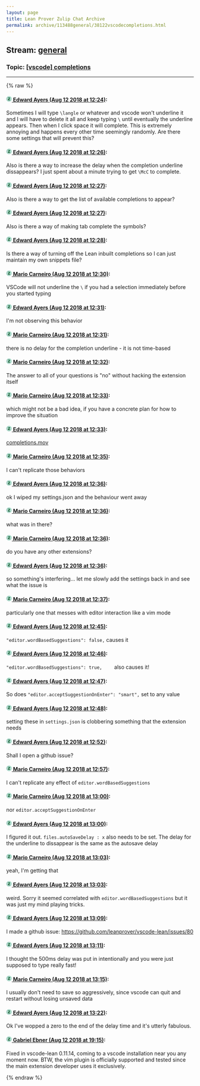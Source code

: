 ```yaml
---
layout: page
title: Lean Prover Zulip Chat Archive 
permalink: archive/113488general/38122vscodecompletions.html
---
```


## Stream: [general](index.html)
### Topic: [[vscode] completions](38122vscodecompletions.html)

---


{% raw %}
#### [![Click to go to Zulip](../../assets/img/zulip2.png) Edward Ayers (Aug 12 2018 at 12:24)](https://leanprover.zulipchat.com/#narrow/stream/113488-general/topic/%5Bvscode%5D%20completions/near/131991476):
Sometimes I will type `\langle` or whatever and vscode won't underline it and I will have to delete it all and keep typing `\` until eventually the underline appears. Then when I click space it will complete. This is extremely annoying and happens every other time seemingly randomly. Are there some settings that will prevent this?

#### [![Click to go to Zulip](../../assets/img/zulip2.png) Edward Ayers (Aug 12 2018 at 12:26)](https://leanprover.zulipchat.com/#narrow/stream/113488-general/topic/%5Bvscode%5D%20completions/near/131991542):
Also is there a way to increase the delay when the completion underline dissappears? I just spent about a minute trying to get `\McC` to complete.

#### [![Click to go to Zulip](../../assets/img/zulip2.png) Edward Ayers (Aug 12 2018 at 12:27)](https://leanprover.zulipchat.com/#narrow/stream/113488-general/topic/%5Bvscode%5D%20completions/near/131991550):
Also is there a way to get the list of available completions to appear?

#### [![Click to go to Zulip](../../assets/img/zulip2.png) Edward Ayers (Aug 12 2018 at 12:27)](https://leanprover.zulipchat.com/#narrow/stream/113488-general/topic/%5Bvscode%5D%20completions/near/131991557):
Also is there a way of making tab complete the symbols?

#### [![Click to go to Zulip](../../assets/img/zulip2.png) Edward Ayers (Aug 12 2018 at 12:28)](https://leanprover.zulipchat.com/#narrow/stream/113488-general/topic/%5Bvscode%5D%20completions/near/131991606):
Is there a way of turning off the Lean inbuilt completions so I can just maintain my own snippets file?

#### [![Click to go to Zulip](../../assets/img/zulip2.png) Mario Carneiro (Aug 12 2018 at 12:30)](https://leanprover.zulipchat.com/#narrow/stream/113488-general/topic/%5Bvscode%5D%20completions/near/131991669):
VSCode will not underline the `\` if you had a selection immediately before you started typing

#### [![Click to go to Zulip](../../assets/img/zulip2.png) Edward Ayers (Aug 12 2018 at 12:31)](https://leanprover.zulipchat.com/#narrow/stream/113488-general/topic/%5Bvscode%5D%20completions/near/131991681):
I'm not observing this behavior

#### [![Click to go to Zulip](../../assets/img/zulip2.png) Mario Carneiro (Aug 12 2018 at 12:31)](https://leanprover.zulipchat.com/#narrow/stream/113488-general/topic/%5Bvscode%5D%20completions/near/131991685):
there is no delay for the completion underline - it is not time-based

#### [![Click to go to Zulip](../../assets/img/zulip2.png) Mario Carneiro (Aug 12 2018 at 12:32)](https://leanprover.zulipchat.com/#narrow/stream/113488-general/topic/%5Bvscode%5D%20completions/near/131991743):
The answer to all of your questions is "no" without hacking the extension itself

#### [![Click to go to Zulip](../../assets/img/zulip2.png) Mario Carneiro (Aug 12 2018 at 12:33)](https://leanprover.zulipchat.com/#narrow/stream/113488-general/topic/%5Bvscode%5D%20completions/near/131991752):
which might not be a bad idea, if you have a concrete plan for how to improve the situation

#### [![Click to go to Zulip](../../assets/img/zulip2.png) Edward Ayers (Aug 12 2018 at 12:33)](https://leanprover.zulipchat.com/#narrow/stream/113488-general/topic/%5Bvscode%5D%20completions/near/131991753):
[completions.mov](/user_uploads/3121/oP99rwB3Qg2dbE2Lkg6Cu6e-/completions.mov)

#### [![Click to go to Zulip](../../assets/img/zulip2.png) Mario Carneiro (Aug 12 2018 at 12:35)](https://leanprover.zulipchat.com/#narrow/stream/113488-general/topic/%5Bvscode%5D%20completions/near/131991812):
I can't replicate those behaviors

#### [![Click to go to Zulip](../../assets/img/zulip2.png) Edward Ayers (Aug 12 2018 at 12:36)](https://leanprover.zulipchat.com/#narrow/stream/113488-general/topic/%5Bvscode%5D%20completions/near/131991864):
ok I wiped my settings.json and the behaviour went away

#### [![Click to go to Zulip](../../assets/img/zulip2.png) Mario Carneiro (Aug 12 2018 at 12:36)](https://leanprover.zulipchat.com/#narrow/stream/113488-general/topic/%5Bvscode%5D%20completions/near/131991868):
what was in there?

#### [![Click to go to Zulip](../../assets/img/zulip2.png) Mario Carneiro (Aug 12 2018 at 12:36)](https://leanprover.zulipchat.com/#narrow/stream/113488-general/topic/%5Bvscode%5D%20completions/near/131991872):
do you have any other extensions?

#### [![Click to go to Zulip](../../assets/img/zulip2.png) Edward Ayers (Aug 12 2018 at 12:36)](https://leanprover.zulipchat.com/#narrow/stream/113488-general/topic/%5Bvscode%5D%20completions/near/131991875):
so something's interfering... let me slowly add the settings back in and see what the issue is

#### [![Click to go to Zulip](../../assets/img/zulip2.png) Mario Carneiro (Aug 12 2018 at 12:37)](https://leanprover.zulipchat.com/#narrow/stream/113488-general/topic/%5Bvscode%5D%20completions/near/131991888):
particularly one that messes with editor interaction like a vim mode

#### [![Click to go to Zulip](../../assets/img/zulip2.png) Edward Ayers (Aug 12 2018 at 12:45)](https://leanprover.zulipchat.com/#narrow/stream/113488-general/topic/%5Bvscode%5D%20completions/near/131992164):
`"editor.wordBasedSuggestions": false,` causes it

#### [![Click to go to Zulip](../../assets/img/zulip2.png) Edward Ayers (Aug 12 2018 at 12:46)](https://leanprover.zulipchat.com/#narrow/stream/113488-general/topic/%5Bvscode%5D%20completions/near/131992216):
`"editor.wordBasedSuggestions": true,    ` also causes it!

#### [![Click to go to Zulip](../../assets/img/zulip2.png) Edward Ayers (Aug 12 2018 at 12:47)](https://leanprover.zulipchat.com/#narrow/stream/113488-general/topic/%5Bvscode%5D%20completions/near/131992231):
So does `"editor.acceptSuggestionOnEnter": "smart",` set to any value

#### [![Click to go to Zulip](../../assets/img/zulip2.png) Edward Ayers (Aug 12 2018 at 12:48)](https://leanprover.zulipchat.com/#narrow/stream/113488-general/topic/%5Bvscode%5D%20completions/near/131992263):
setting these in `settings.json` is clobbering something that the extension needs

#### [![Click to go to Zulip](../../assets/img/zulip2.png) Edward Ayers (Aug 12 2018 at 12:52)](https://leanprover.zulipchat.com/#narrow/stream/113488-general/topic/%5Bvscode%5D%20completions/near/131992450):
Shall I open a github issue?

#### [![Click to go to Zulip](../../assets/img/zulip2.png) Mario Carneiro (Aug 12 2018 at 12:57)](https://leanprover.zulipchat.com/#narrow/stream/113488-general/topic/%5Bvscode%5D%20completions/near/131992581):
I can't replicate any effect of `editor.wordBasedSuggestions`

#### [![Click to go to Zulip](../../assets/img/zulip2.png) Mario Carneiro (Aug 12 2018 at 13:00)](https://leanprover.zulipchat.com/#narrow/stream/113488-general/topic/%5Bvscode%5D%20completions/near/131992705):
nor `editor.acceptSuggestionOnEnter`

#### [![Click to go to Zulip](../../assets/img/zulip2.png) Edward Ayers (Aug 12 2018 at 13:00)](https://leanprover.zulipchat.com/#narrow/stream/113488-general/topic/%5Bvscode%5D%20completions/near/131992714):
I figured it out. `files.autoSaveDelay : x` also needs to be set. The delay for the underline to dissappear is the same as the autosave delay

#### [![Click to go to Zulip](../../assets/img/zulip2.png) Mario Carneiro (Aug 12 2018 at 13:03)](https://leanprover.zulipchat.com/#narrow/stream/113488-general/topic/%5Bvscode%5D%20completions/near/131992781):
yeah, I'm getting that

#### [![Click to go to Zulip](../../assets/img/zulip2.png) Edward Ayers (Aug 12 2018 at 13:03)](https://leanprover.zulipchat.com/#narrow/stream/113488-general/topic/%5Bvscode%5D%20completions/near/131992786):
weird. Sorry it seemed correlated with `editor.wordBasedSuggestions` but it was just my mind playing tricks.

#### [![Click to go to Zulip](../../assets/img/zulip2.png) Edward Ayers (Aug 12 2018 at 13:09)](https://leanprover.zulipchat.com/#narrow/stream/113488-general/topic/%5Bvscode%5D%20completions/near/131992988):
I made a github issue: https://github.com/leanprover/vscode-lean/issues/80

#### [![Click to go to Zulip](../../assets/img/zulip2.png) Edward Ayers (Aug 12 2018 at 13:11)](https://leanprover.zulipchat.com/#narrow/stream/113488-general/topic/%5Bvscode%5D%20completions/near/131993069):
I thought the 500ms delay was put in intentionally and you were just supposed to type really fast!

#### [![Click to go to Zulip](../../assets/img/zulip2.png) Mario Carneiro (Aug 12 2018 at 13:15)](https://leanprover.zulipchat.com/#narrow/stream/113488-general/topic/%5Bvscode%5D%20completions/near/131993242):
I usually don't need to save so aggressively, since vscode can quit and restart without losing unsaved data

#### [![Click to go to Zulip](../../assets/img/zulip2.png) Edward Ayers (Aug 12 2018 at 13:22)](https://leanprover.zulipchat.com/#narrow/stream/113488-general/topic/%5Bvscode%5D%20completions/near/131993551):
Ok I've wopped a zero to the end of the delay time and it's utterly fabulous.

#### [![Click to go to Zulip](../../assets/img/zulip2.png) Gabriel Ebner (Aug 12 2018 at 19:15)](https://leanprover.zulipchat.com/#narrow/stream/113488-general/topic/%5Bvscode%5D%20completions/near/132004573):
Fixed in vscode-lean 0.11.14, coming to a vscode installation near you any moment now.
BTW, the vim plugin is officially supported and tested since the main extension developer uses it exclusively.


{% endraw %}
